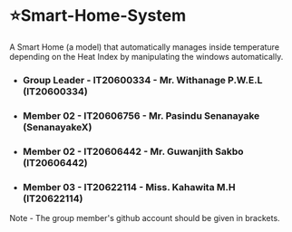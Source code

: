 # ⭐Smart-Home-System
A Smart Home (a model) that automatically manages inside temperature depending on the Heat Index by manipulating the windows automatically.

- ### Group Leader - IT20600334 - Mr. Withanage P.W.E.L (IT20600334)
- ### Member 02 - IT20606756 - Mr. Pasindu Senanayake (SenanayakeX)
- ### Member 02 - IT20606442 - Mr. Guwanjith Sakbo (IT20606442)
- ### Member 03 - IT20622114 - Miss. Kahawita M.H (IT20622114)
Note - The group member's github account should be given in brackets.
